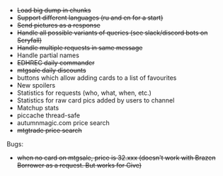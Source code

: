 * ~~Load big dump in chunks~~
* ~~Support different languages (ru and en for a start)~~
* ~~Send pictures as a response~~
* ~~Handle all possible variants of queries (see slack/discord bots on Scryfall)~~
* ~~Handle multiple requests in same message~~
* Handle partial names
* ~~EDHREC daily commander~~
* ~~mtgsale daily discounts~~
* buttons which allow adding cards to a list of favourites
* New spoilers
* Statistics for requests (who, what, when, etc.)
* Statistics for raw card pics added by users to channel
* Matchup stats
* piccache thread-safe
* autumnmagic.com price search
* ~~mtgtrade price search~~


Bugs:
* ~~when no card on mtgsale, price is 32.xxx (doesn't work with Brazen Borrower as a request. But works for Give)~~
